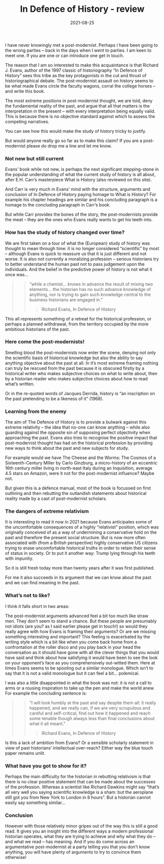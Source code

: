 ﻿---
layout: layouts/bookreview.njk

tags:
  - post
  - review

title: In Defence of History - review
review_book_main_title: In Defence of History
review_book_sub_title: 
review_book_author: Richard J. Evans
review_book_author_surname: J. Evans
review_book_image_url: https://res.cloudinary.com/ds2o5ecdw/image/upload/acovers/1783784598.02._SCL_.jpg
review_book_image_small_url: https://res.cloudinary.com/ds2o5ecdw/image/upload/acovers/1783784598.02._SCM_.jpg
review_publication_date: 1997-09-23
review_publisher: Granta Books
review_pages: 384
review_ISBN13: 978-1783784592
review_book_tags:
  - [Europe]
  - [Late Modern, Contemporary]
  - [Historiography]
  - []
review_podcasts:
  - [https://www.listennotes.com/e/53ccb666cdb547e681563236020b077e, In Our Time History, History and Understanding the Past]
shopping_links:
  - [https://www.amazon.co.uk/Defence-History-Richard-J-Evans/dp/1783784598/, Amazon UK, Amazon UK book link]
  - [https://www.amazon.com/Defence-History-Richard-J-Evans/dp/1783784598/, Amazon US, Amazon US book link]
review_author: Anthony Webb
date: 2021-08-25
review_rating: ★★★★☆
permalink: '/2021/08/26/in-defence-of-history/'
review_summary: '<p>A classic of historiography, In Defence of History gives you an insight into the different ways a modern professional historian operates and what they are trying to achieve.</p><p>And if you come across an argumentative post-modernist at a party, telling you that you don’t know anything, this book will supply you with plenty of arguments to try to convince them otherwise!</p>'
---
I have never knowingly met a post-modernist. Perhaps I have been going to the wrong parties – back in the days when I went to parties. I am keen to meet one. If you are one or can introduce one get in touch.

The reason that I am so interested to make this acquaintance is that Richard J. Evans, author of the 1997 classic of historiography “In Defence of History” sees this tribe as the key protagonists in the cut and thrust of historiographical debate. The post-modernist assault on history seems to be what made Evans circle the faculty wagons, corral the college horses – and write this book.

The most extreme positions in post-modernist thought, we are told, deny the fundamental reality of the past, and argue that all that matters is the interpretation in the present – with every interpretation being equally valid. This is because there is no objective standard against which to assess the competing narratives.

You can see how this would make the study of history tricky to justify.

But would anyone really go so far as to make this claim? If you are a post-modernist please do drop me a line and let me know.

### Not new but still current

Evans’ book while not new, is perhaps the next significant stepping-stone in the popular understanding of what the current study of history is all about, after E.H. Carr’s masterpiece What is History (also reviewed on this site).

And Carr is very much in Evans’ mind with the structure, arguments and conclusion of In Defence of History paying homage to What is History? For example his chapter headings are similar and his concluding paragraph is a homage to the concluding paragraph in Carr’s book.

But while Carr provides the bones of the story, the post-modernists provide the meat – they are the ones who Evans really wants to get his teeth into.

### How has the study of history changed over time?

We are first taken on a tour of what the (European) study of history was thought to mean through time: it is no longer considered “scientific” by most – although Evans is quick to reassure us that it is just different and not worse. It is also not currently a moralizing profession – serious historians try to better understand the human past not to pass judgement upon the individuals. And the belief in the predictive power of history is not what it once was…

>> “while a chemist… knows in advance the result of mixing two elements… the historian has no such advance knowledge of anything, nor is trying to gain such knowledge central to the business historians are engaged in.”
>>
>>> Richard Evans, In Defence of History

This all represents something of a retreat for the historical profession, or perhaps a planned withdrawal, from the territory occupied by the more ambitious historians of the past.

### Here come the post-modernists!

Smelling blood the post-modernists now enter the scene, denying not only the scientific basis of historical knowledge but also the ability to say anything objective about the past at all. In it’s most extreme framing nothing can truly be rescued from the past because it is obscured firstly by a historical writer who makes subjective choices on what to write about, then by a historian reader who makes subjective choices about how to read what’s written.

Or in the re-quoted words of Jacques Derrida, history is “an inscription on the past pretending to be a likeness of it” (1968).

### Learning from the enemy

The aim of The Defence of History is to provide a bulwark against this extreme relativity – the idea that no-one can know anything – while also guarding against the opposite sin of supposing perfect objectivity when approaching the past. Evans also tries to recognise the positive impact that post-modernist thought has had on the historical profession by providing new ways to think about the past and new subjects for study.

For example would we have The Cheese and the Worms: The Cosmos of a Sixteenth-Century Miller by Carlo Ginzburg, a micro-history of an eccentric 16th century miller living in north-east Italy during an Inquisition, average 4.5 stars on Amazon, were it not for the post-modernist influence? Maybe not.

But given this is a defence manual, most of the book is focussed on first outlining and then rebutting the outlandish statements about historical reality made by a cast of post-modernist scholars.

### The dangers of extreme relativism

It is interesting to read it now in 2021 because Evans anticipates some of the uncomfortable consequences of a highly “relativist” position, which was originally conceived of as a way of undermining a conservative hold on the past and therefore the present social structure. But is now more often associated with (from a British perspective) highly conservative US citizens trying to erase uncomfortable historical truths in order to retain their sense of status in society. Or to put it another way: Trump lying through his teeth with impunity.

So it is still fresh today more than twenty years after it was first published.

For me it also succeeds in its argument that we can know about the past and we can find meaning in the past.

### What’s not to like?

I think it falls short in two areas:

The post-modernist arguments advanced feel a bit too much like straw men. They don’t seem to stand a chance. But these people are presumably not idiots (are you? as I said earlier please get in touch!) so would they really agree with how Evans is framing their arguments? Or are we missing something interesting and important? This feeling is exacerbated by the writing style which is a bit like when you come back home from a confrontation at the roller disco and you play back in your head the conversation as it should have gone with all the clever things that you would have said and think about how satisfying it would have been to see the look on your opponent’s face as you comprehensively out-witted them. Here at times Evans seems to be spooling out a similar monologue. Which isn’t to say that it is not a valid monologue but it can feel a bit… polemical.

I was also a little disappointed in what the book was not: it is not a call to arms or a rousing inspiration to take up the pen and make the world anew. For example the concluding sentence is:

>> “I will look humbly at the past and say despite them all: it really happened, and we really can, if we are very scrupulous and careful and self-critical, find out how it happened and reach some tenable though always less than final conclusions about what it all meant.”
>>
>>> Richard Evans, In Defence of History

Is this a lack of ambition from Evans? Or a sensible scholarly statement in view of past historians’ intellectual over-reach? Either way the blue touch paper remains unlit.

### What have you got to show for it?

Perhaps the main difficulty for the historian in rebutting relativism is that there is no clear positive statement that can be made about the successes of the profession. Whereas a scientist like Richard Dawkins might say “that’s all very well you saying scientific knowledge is a sham: but the aeroplane still got you from New York to London in 8 hours”. But a historian cannot easily say something similar…

### Conclusion

However with those relatively minor gripes out of the way this is still a good read. It gives you an insight into the different ways a modern professional historian operates, what they are trying to achieve and why what they do – and what we read – has meaning. And if you do come across an argumentative post-modernist at a party telling you that you don’t know anything, you will have plenty of arguments to try to convince them otherwise!